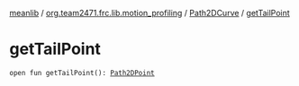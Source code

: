 [meanlib](../../index.md) / [org.team2471.frc.lib.motion_profiling](../index.md) / [Path2DCurve](index.md) / [getTailPoint](./get-tail-point.md)

# getTailPoint

`open fun getTailPoint(): `[`Path2DPoint`](../-path2-d-point/index.md)